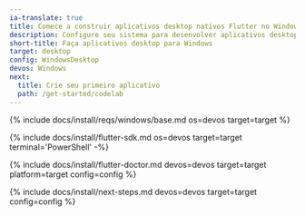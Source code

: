 ```yaml
---
ia-translate: true
title: Comece a construir aplicativos desktop nativos Flutter no Windows
description: Configure seu sistema para desenvolver aplicativos desktop Flutter no Windows.
short-title: Faça aplicativos desktop para Windows
target: desktop
config: WindowsDesktop
devos: Windows
next:
  title: Crie seu primeiro aplicativo
  path: /get-started/codelab
---
```


{% include docs/install/reqs/windows/base.md os=devos target=target %}

{% include docs/install/flutter-sdk.md os=devos target=target terminal='PowerShell' -%}

{% include docs/install/flutter-doctor.md devos=devos target=target platform=target config=config %}

{% include docs/install/next-steps.md devos=devos target=target config=config %}
